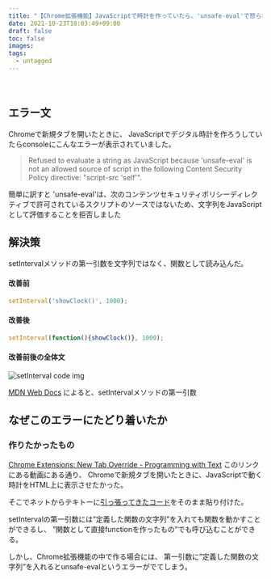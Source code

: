 ```yaml
---
title: "【Chrome拡張機能】JavaScriptで時計を作っていたら、'unsafe-eval'で怒られた"
date: 2021-10-23T18:03:49+09:00
draft: false
toc: false
images:
tags:
  - untagged
---
```


<!-- 記事設計項目 -->

<!-- 伝えたいこと：Chrome拡張機能をつくるときにだけ、動かなくなるJavaScriptの文があるよ！！ -->

　　<!-- ①掛け合わせ3つの狙うキーワード -->
   <!-- Chrome拡張機能　JavaScript unsafe-eval -->
  
   <!-- ②ターゲット -->
   <!--  Chrome拡張機能をJavaScriptで作ろうとしてる人  -->
    
   <!-- ③読者の悩み -->
   <!--   JavaScriptのエラーの意味がわからない   -->
   <!-- ④悩みが解決する条件 -->
   <!--   エラーの意味がわかり、正しい構文の書き方がわかる。   -->
   <!-- ⑤悩みの解決策 -->
   <!--   エラーの意味の解説・正しい構文の書き方   -->
   <!-- ⑥記事を読むメリット -->
   <!--      -->
   <!-- ⑦記事の信頼性 -->
   <!--      -->


<!--------------->



<!-- リード文 -->


  <!-- 読者の悩みに共感する -->
  <!-- 記事で示すことを書く -->
  <!-- 悩みが解決する条件を提示する -->
  <!-- 記事を読むメリットを示す -->
  <!-- 記事の信頼性を示す -->
  
  
<!----------->

  <!--リード文（権威・読者の不安を解消、安心させる・）-->
  <!--この記事を読む人の悩みの状況に共感する：　　Chrome拡張機能を作っているときに、Content Security Policyのエラーに引っかかって解決できない-->
    
  <!--この記事を読むことで何を得られるか、どんな価値が生まれるか：Content Security Policyのunsafe-evalの意味が何となくわかる-->

<!--この記事の根拠または信頼性：エンジニアではない私でも理解できた-->


<!-- エラー解説 -->
## エラー文
<!-- エラーが出る直前までやろうとしていたこと -->
Chromeで新規タブを開いたときに、
JavaScriptでデジタル時計を作ろうしていたらconsoleにこんなエラーが表示されていました。
<!-- エラー本文 -->
> Refused to evaluate a string as JavaScript because 'unsafe-eval' is not an allowed source of script in the following Content Security Policy directive: "script-src 'self'".

<!-- エラー文要約 -->
簡単に訳すと
'unsafe-eval'は、次のコンテンツセキュリティポリシーディレクティブで許可されているスクリプトのソースではないため、文字列をJavaScriptとして評価することを拒否しました
<!--結論-->
## 解決策
setIntervalメソッドの第一引数を文字列ではなく、関数として読み込んだ。

<!--理由-->

<!--具体例-->
#### 改善前
```JavaScript
setInterval('showClock()', 1000);
```
#### 改善後
```JavaScript
setInterval(function(){showClock()}, 1000);
```
#### 改善前後の全体文

![setInterval code img](https://user-images.githubusercontent.com/64098050/138999282-cc327f11-411f-47ea-9ce9-db2ff03e5f76.PNG)


[MDN Web Docs](https://developer.mozilla.org/ja/docs/Web/API/setInterval)
によると、setIntervalメソッドの第一引数

## なぜこのエラーにたどり着いたか
### 作りたかったもの
[Chrome Extensions: New Tab Override - Programming with Text](https://youtu.be/vNb3P5KIxXw)
このリンクにある動画にある通り、
Chromeで新規タブを開いたときに、JavaScriptで動く時計をHTML上に表示させたかった。

そこでネットからテキトーに[引っ張ってきたコード](https://qumeru.com/magazine/362)をそのまま貼り付けた。


setIntervalの第一引数には”定義した関数の文字列”を入れても関数を動かすことができるし、
”関数として直接functionを作ったもの”でも呼び込むことができる。


しかし、Chrome拡張機能の中で作る場合には、
第一引数に”定義した関数の文字列”を入れるとunsafe-evalというエラーがでてしまう。

